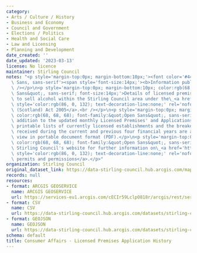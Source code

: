 ```yaml
---
category:
- Arts / Culture / History
- Business and Economy
- Council and Government
- Elections / Politics
- Health and Social Care
- Law and Licensing
- Planning and Development
date_created: ''
date_updated: '2023-03-13'
license: No licence
maintainer: Stirling Council
notes: "<p style='margin-top:0px; margin-bottom:10px;'><font color='#444444' face='Open\
  \ Sans, sans-serif'><span style='font-size:14px;'><b>Information published 28/02/2023</b></span></font><br\
  \ /></p>\n<p style='margin-top:0px; margin-bottom:10px; color:rgb(68, 68, 68); font-family:&quot;Open\
  \ Sans&quot;, sans-serif; font-size:14px;'>Details of licensed premises approved\
  \ to sell alcohol within the Stirling Council area under the\_<a href='https://www.legislation.gov.uk/asp/2005/16'\
  \ style='color:rgb(86, 0, 132); text-decoration-line:none;' rel='nofollow ugc'>Licensing\
  \ (Scotland) Act 2005</a>.<br /></p>\n<p style='margin-top:0px; margin-bottom:10px;\
  \ color:rgb(68, 68, 68); font-family:&quot;Open Sans&quot;, sans-serif; font-size:14px;'>In\
  \ addition to the updated monthly Licensed Premises' and Applications' History datasets,\
  \ printable lists of currently licensed establishments and the breakdown of applications\
  \ received during the current and previous four financial years are available to\
  \ view in portable document format (PDF).</p>\n<p style='margin-top:0px; margin-bottom:10px;\
  \ color:rgb(68, 68, 68); font-family:&quot;Open Sans&quot;, sans-serif; font-size:14px;'>Visit\
  \ Stirling Council's website for further information on\_<a href='https://www.stirling.gov.uk/business-and-licences/licences-permits-and-permissions/'\
  \ style='color:rgb(86, 0, 132); text-decoration-line:none;' rel='nofollow ugc'>Licences,\
  \ permits and permissions</a>.</p>"
organization: Stirling Council
original_dataset_link: https://data-stirling-council.hub.arcgis.com/maps/stirling-council::consumer-affairs-licensed-premises-application-history
records: null
resources:
- format: ARCGIS GEOSERVICE
  name: ARCGIS GEOSERVICE
  url: https://services-eu1.arcgis.com/cECIr59LclpO818r/arcgis/rest/services/consumer%20affairs%20-%20licensed%20premises%20application%20history/FeatureServer/0
- format: CSV
  name: CSV
  url: https://data-stirling-council.hub.arcgis.com/datasets/stirling-council::consumer-affairs-licensed-premises-application-history.csv?outSR=%7B%22latestWkid%22%3A3857%2C%22wkid%22%3A102100%7D
- format: GEOJSON
  name: GEOJSON
  url: https://data-stirling-council.hub.arcgis.com/datasets/stirling-council::consumer-affairs-licensed-premises-application-history.geojson?outSR=%7B%22latestWkid%22%3A3857%2C%22wkid%22%3A102100%7D
schema: default
title: Consumer Affairs - Licensed Premises Application History
---
```

